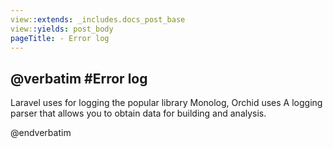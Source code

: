 ```yaml
---
view::extends: _includes.docs_post_base
view::yields: post_body
pageTitle: - Error log
---
```

@verbatim
#Error log
----------

Laravel uses for logging the popular library Monolog, Orchid uses
A logging parser that allows you to obtain data for building and analysis.

@endverbatim